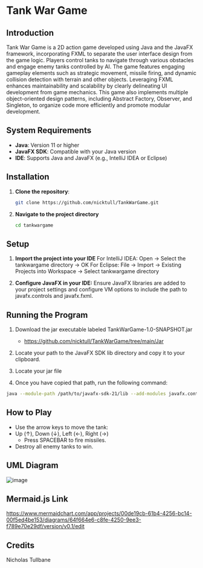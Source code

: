 # Tank War Game

## Introduction
Tank War Game is a 2D action game developed using Java and the JavaFX framework, incorporating FXML to separate the user interface design from the game logic. Players control tanks to navigate through various obstacles and engage enemy tanks controlled by AI. The game features engaging gameplay elements such as strategic movement, missile firing, and dynamic collision detection with terrain and other objects. Leveraging FXML enhances maintainability and scalability by clearly delineating UI development from game mechanics. This game also implements multiple object-oriented design patterns, including Abstract Factory, Observer, and Singleton, to organize code more efficiently and promote modular development.

## System Requirements
- **Java**: Version 11 or higher
- **JavaFX SDK**: Compatible with your Java version
- **IDE**: Supports Java and JavaFX (e.g., IntelliJ IDEA or Eclipse)

## Installation
1. **Clone the repository**:
   ```bash
   git clone https://github.com/nicktull/TankWarGame.git
2. **Navigate to the project directory**
   ```bash
   cd tankwargame

## Setup
1. **Import the project into your IDE**
For IntelliJ IDEA: Open -> Select the tankwargame directory -> OK
For Eclipse: File -> Import -> Existing Projects into Workspace -> Select tankwargame directory

2. **Configure JavaFX in your IDE:**
Ensure JavaFX libraries are added to your project settings and configure VM options to include the path to javafx.controls and javafx.fxml.

## Running the Program
1. Download the jar executable labeled TankWarGame-1.0-SNAPSHOT.jar

   - https://github.com/nicktull/TankWarGame/tree/main/Jar

2. Locate your path to the JavaFX SDK lib directory and copy it to your clipboard.
3. Locate your jar file
4. Once you have copied that path, run the following command:
```bash
java --module-path /path/to/javafx-sdk-21/lib --add-modules javafx.controls,javafx.fxml -jar TankWarGame-1.0-SNAPSHOT.jar
```

## How to Play
- Use the arrow keys to move the tank:
- Up (↑), Down (↓), Left (←), Right (→)
  - Press SPACEBAR to fire missiles.
- Destroy all enemy tanks to win.

## UML Diagram
![image](https://github.com/user-attachments/assets/3d8f9297-ed0a-4daa-b519-6de062e87063)


## Mermaid.js Link
https://www.mermaidchart.com/app/projects/00de19cb-61b4-4256-bc14-00f5ed4be153/diagrams/64f664e6-c8fe-4250-9ee3-f789e70e29df/version/v0.1/edit

## Credits
Nicholas Tullbane
